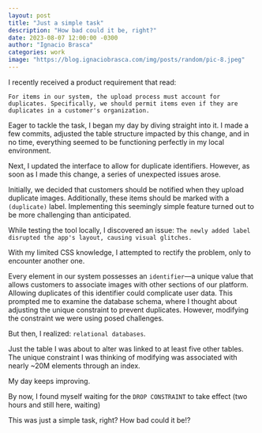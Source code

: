 ```yaml
---
layout: post
title: "Just a simple task"
description: "How bad could it be, right?"
date: 2023-08-07 12:00:00 -0300
author: "Ignacio Brasca"
categories: work
image: "https://blog.ignaciobrasca.com/img/posts/random/pic-8.jpeg"
---
```

I recently received a product requirement that read:

`For items in our system, the upload process must account for duplicates. Specifically, we should permit items even if they are duplicates in a customer's organization.`

Eager to tackle the task, I began my day by diving straight into it. I made a few commits, adjusted the table structure impacted by this change, and in no time, everything seemed to be functioning perfectly in my local environment.

Next, I updated the interface to allow for duplicate identifiers. However, as soon as I made this change, a series of unexpected issues arose.

Initially, we decided that customers should be notified when they upload duplicate images. Additionally, these items should be marked with a `(duplicate)` label. Implementing this seemingly simple feature turned out to be more challenging than anticipated.

While testing the tool locally, I discovered an issue: `The newly added label disrupted the app's layout, causing visual glitches.`

With my limited CSS knowledge, I attempted to rectify the problem, only to encounter another one.

Every element in our system possesses an `identifier`—a unique value that allows customers to associate images with other sections of our platform. Allowing duplicates of this identifier could complicate user data. This prompted me to examine the database schema, where I thought about adjusting the unique constraint to prevent duplicates. However, modifying the constraint we were using posed challenges.

But then, I realized: `relational databases`.

Just the table I was about to alter was linked to at least five other tables. The unique constraint I was thinking of modifying was associated with nearly ~20M elements through an index.

My day keeps improving. 

By now, I found myself waiting for the `DROP CONSTRAINT` to take effect (two hours and still here, waiting)

This was just a simple task, right? How bad could it be!?